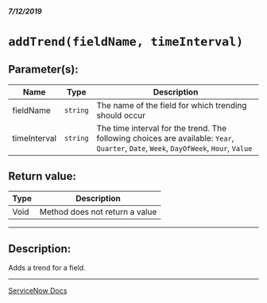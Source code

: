 ##### 7/12/2019
# `addTrend(fieldName, timeInterval)`

## Parameter(s):
| Name | Type | Description |
|---|---|---|
| fieldName | `string` | The name of the field for which trending should occur |
| timeInterval | `string` | The time interval for the trend.  The following choices are available: `Year`, `Quarter`, `Date`, `Week`, `DayOfWeek`, `Hour`, `Value` |

## Return value:
| Type | Description |
|---|---|
| Void | Method does not return a value |

---

## Description:
Adds a trend for a field.

---

[ServiceNow Docs](https://developer.servicenow.com/app.do#!/api_doc?v=madrid&id=r_ScopedGlideAggAddTrend_S_S)